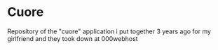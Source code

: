 # Cuore
Repository of the "cuore" application i put together 3 years ago for my girlfriend and they took down at 000webhost
